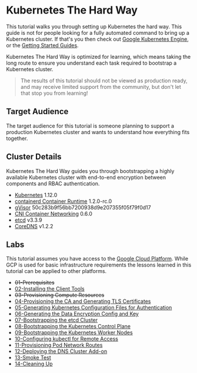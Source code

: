 # Kubernetes The Hard Way

This tutorial walks you through setting up Kubernetes the hard way. This guide is not for people looking for a fully automated command to bring up a Kubernetes cluster. If that's you then check out [Google Kubernetes Engine](https://cloud.google.com/kubernetes-engine), or the [Getting Started Guides](http://kubernetes.io/docs/getting-started-guides/).

Kubernetes The Hard Way is optimized for learning, which means taking the long route to ensure you understand each task required to bootstrap a Kubernetes cluster.

> The results of this tutorial should not be viewed as production ready, and may receive limited support from the community, but don't let that stop you from learning!

## Target Audience

The target audience for this tutorial is someone planning to support a production Kubernetes cluster and wants to understand how everything fits together.

## Cluster Details

Kubernetes The Hard Way guides you through bootstrapping a highly available Kubernetes cluster with end-to-end encryption between components and RBAC authentication.

* [Kubernetes](https://github.com/kubernetes/kubernetes) 1.12.0
* [containerd Container Runtime](https://github.com/containerd/containerd) 1.2.0-rc.0
* [gVisor](https://github.com/google/gvisor) 50c283b9f56bb7200938d9e207355f05f79f0d17
* [CNI Container Networking](https://github.com/containernetworking/cni) 0.6.0
* [etcd](https://github.com/coreos/etcd) v3.3.9
* [CoreDNS](https://github.com/coredns/coredns) v1.2.2

## Labs

This tutorial assumes you have access to the [Google Cloud Platform](https://cloud.google.com). While GCP is used for basic infrastructure requirements the lessons learned in this tutorial can be applied to other platforms.

* ~~01-Prerequisites~~
* [02-Installing the Client Tools](docs/02-client-tools.md)
* ~~03-Provisioning Compute Resources~~
* [04-Provisioning the CA and Generating TLS Certificates](docs/04-certificate-authority.md)
* [05-Generating Kubernetes Configuration Files for Authentication](docs/05-kubernetes-configuration-files.md)
* [06-Generating the Data Encryption Config and Key](docs/06-data-encryption-keys.md)
* [07-Bootstrapping the etcd Cluster](docs/07-bootstrapping-etcd.md)
* [08-Bootstrapping the Kubernetes Control Plane](docs/08-bootstrapping-kubernetes-controllers.md)
* [09-Bootstrapping the Kubernetes Worker Nodes](docs/09-bootstrapping-kubernetes-workers.md)
* [10-Configuring kubectl for Remote Access](docs/10-configuring-kubectl.md)
* [11-Provisioning Pod Network Routes](docs/11-pod-network-routes.md)
* [12-Deploying the DNS Cluster Add-on](docs/12-dns-addon.md)
* [13-Smoke Test](docs/13-smoke-test.md)
* [14-Cleaning Up](docs/14-cleanup.md)
